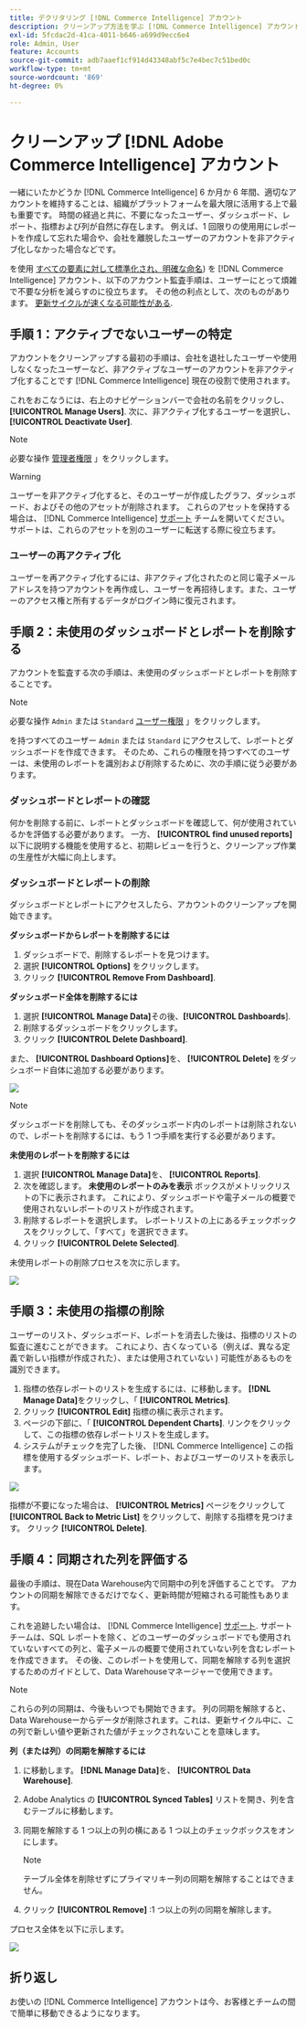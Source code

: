 ```yaml
---
title: デクリタリング [!DNL Commerce Intelligence] アカウント
description: クリーンアップ方法を学ぶ [!DNL Commerce Intelligence] アカウント。
exl-id: 5fcdac2d-41ca-4011-b646-a699d9ecc6e4
role: Admin, User
feature: Accounts
source-git-commit: adb7aaef1cf914d43348abf5c7e4bec7c51bed0c
workflow-type: tm+mt
source-wordcount: '869'
ht-degree: 0%

---
```


# クリーンアップ [!DNL Adobe Commerce Intelligence] アカウント

一緒にいたかどうか [!DNL Commerce Intelligence] 6 か月か 6 年間、適切なアカウントを維持することは、組織がプラットフォームを最大限に活用する上で最も重要です。 時間の経過と共に、不要になったユーザー、ダッシュボード、レポート、指標および列が自然に存在します。 例えば、1 回限りの使用用にレポートを作成して忘れた場合や、会社を離脱したユーザーのアカウントを非アクティブ化しなかった場合などです。

を使用 [すべての要素に対して標準化され、明確な命名](../best-practices/naming-elements.md)) を [!DNL Commerce Intelligence] アカウント、以下のアカウント監査手順は、ユーザーにとって煩雑で不要な分析を減らすのに役立ちます。 その他の利点として、次のものがあります。 [更新サイクルが速くなる可能性がある](../best-practices/reduce-update-cycle-time.md).

## 手順 1：アクティブでないユーザーの特定

アカウントをクリーンアップする最初の手順は、会社を退社したユーザーや使用しなくなったユーザーなど、非アクティブなユーザーのアカウントを非アクティブ化することです [!DNL Commerce Intelligence] 現在の役割で使用されます。

これをおこなうには、右上のナビゲーションバーで会社の名前をクリックし、 **[!UICONTROL Manage Users]**. 次に、非アクティブ化するユーザーを選択し、 **[!UICONTROL Deactivate User]**.

>[!NOTE]
>
>必要な操作 [管理者権限](../administrator/user-management/user-management.md) 」をクリックします。

>[!WARNING]
>
>ユーザーを非アクティブ化すると、そのユーザーが作成したグラフ、ダッシュボード、およびその他のアセットが削除されます。 これらのアセットを保持する場合は、 [!DNL Commerce Intelligence] [サポート](../guide-overview.md#Submitting-a-Support-Ticket) チームを開いてください。 サポートは、これらのアセットを別のユーザーに転送する際に役立ちます。

### ユーザーの再アクティブ化

ユーザーを再アクティブ化するには、非アクティブ化されたのと同じ電子メールアドレスを持つアカウントを再作成し、ユーザーを再招待します。また、ユーザーのアクセス権と所有するデータがログイン時に復元されます。

## 手順 2：未使用のダッシュボードとレポートを削除する

アカウントを監査する次の手順は、未使用のダッシュボードとレポートを削除することです。

>[!NOTE]
>
>必要な操作 `Admin` または `Standard` [ユーザー権限](../administrator/user-management/user-management.md) 」をクリックします。

を持つすべてのユーザー `Admin` または `Standard` にアクセスして、レポートとダッシュボードを作成できます。 そのため、これらの権限を持つすべてのユーザーは、未使用のレポートを識別および削除するために、次の手順に従う必要があります。

### ダッシュボードとレポートの確認

何かを削除する前に、レポートとダッシュボードを確認して、何が使用されているかを評価する必要があります。 一方、 **[!UICONTROL find unused reports]** 以下に説明する機能を使用すると、初期レビューを行うと、クリーンアップ作業の生産性が大幅に向上します。

### ダッシュボードとレポートの削除

ダッシュボードとレポートにアクセスしたら、アカウントのクリーンアップを開始できます。

**ダッシュボードからレポートを削除するには**

1. ダッシュボードで、削除するレポートを見つけます。
1. 選択 **[!UICONTROL Options]** をクリックします。
1. クリック **[!UICONTROL Remove From Dashboard]**.

**ダッシュボード全体を削除するには**

1. 選択 **[!UICONTROL Manage Data]**&#x200B;その後、**[!UICONTROL Dashboards**].
1. 削除するダッシュボードをクリックします。
1. クリック **[!UICONTROL Delete Dashboard]**.

また、 **[!UICONTROL Dashboard Options]**&#x200B;を、 **[!UICONTROL Delete]** をダッシュボード自体に追加する必要があります。

![](../../mbi/assets/Delete_from_dashboard.png)

>[!NOTE]
>
>ダッシュボードを削除しても、そのダッシュボード内のレポートは削除されないので、レポートを削除するには、もう 1 つ手順を実行する必要があります。

**未使用のレポートを削除するには**

1. 選択 **[!UICONTROL Manage Data]**&#x200B;を、 **[!UICONTROL Reports]**.
1. 次を確認します。 **未使用のレポートのみを表示** ボックスがメトリックリストの下に表示されます。 これにより、ダッシュボードや電子メールの概要で使用されないレポートのリストが作成されます。
1. 削除するレポートを選択します。 レポートリストの上にあるチェックボックスをクリックして、「すべて」を選択できます。
1. クリック **[!UICONTROL Delete Selected]**.

未使用レポートの削除プロセスを次に示します。

![](../../mbi/assets/unused_reports.png)

## 手順 3：未使用の指標の削除

ユーザーのリスト、ダッシュボード、レポートを消去した後は、指標のリストの監査に進むことができます。 これにより、古くなっている（例えば、異なる定義で新しい指標が作成された）、または使用されていない ) 可能性があるものを識別できます。

1. 指標の依存レポートのリストを生成するには、に移動します。 **[!DNL Manage Data]**&#x200B;をクリックし、「 **[!UICONTROL Metrics]**.
1. クリック **[!UICONTROL Edit]** 指標の横に表示されます。
1. ページの下部に、「 **[!UICONTROL Dependent Charts]**. リンクをクリックして、この指標の依存レポートリストを生成します。
1. システムがチェックを完了した後、 [!DNL Commerce Intelligence] この指標を使用するダッシュボード、レポート、およびユーザーのリストを表示します。

![](../../mbi/assets/report_dependecies.png)

指標が不要になった場合は、 **[!UICONTROL Metrics]** ページをクリックして **[!UICONTROL Back to Metric List]** をクリックして、削除する指標を見つけます。 クリック **[!UICONTROL Delete]**.

## 手順 4：同期された列を評価する

最後の手順は、現在Data Warehouse内で同期中の列を評価することです。 アカウントの同期を解除できるだけでなく、更新時間が短縮される可能性もあります。

これを追跡したい場合は、 [!DNL Commerce Intelligence] [サポート](../guide-overview.md#Submitting-a-Support-Ticket). サポートチームは、SQL レポートを除く、どのユーザーのダッシュボードでも使用されていないすべての列と、電子メールの概要で使用されていない列を含むレポートを作成できます。 その後、このレポートを使用して、同期を解除する列を選択するためのガイドとして、Data Warehouseマネージャーで使用できます。

>[!NOTE]
>
>これらの列の同期は、今後もいつでも開始できます。 列の同期を解除すると、Data Warehouseーからデータが削除されます。これは、更新サイクル中に、この列で新しい値や更新された値がチェックされないことを意味します。

**列（または列）の同期を解除するには**

1. に移動します。 **[!DNL Manage Data]**&#x200B;を、 **[!UICONTROL Data Warehouse]**.
1. Adobe Analytics の **[!UICONTROL Synced Tables]** リストを開き、列を含むテーブルに移動します。
1. 同期を解除する 1 つ以上の列の横にある 1 つ以上のチェックボックスをオンにします。
   >[!NOTE]
   >
   >テーブル全体を削除せずにプライマリキー列の同期を解除することはできません。

1. クリック **[!UICONTROL Remove]** :1 つ以上の列の同期を解除します。

プロセス全体を以下に示します。

![](../../mbi/assets/drop_column.png)

## 折り返し

お使いの [!DNL Commerce Intelligence] アカウントは今、お客様とチームの間で簡単に移動できるようになります。
